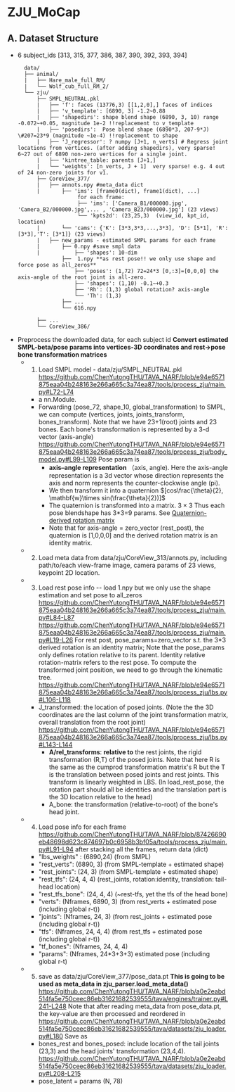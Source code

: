 # ZJU_MoCap
## A. Dataset Structure
* 6 subject_ids \[313, 315, 377, 386, 387, 390, 392, 393, 394]
  ```
    data/
    ├── animal/
    |   ├── Hare_male_full_RM/
    |   └── Wolf_cub_full_RM_2/
    └── zju/
        ├── SMPL_NEUTRAL.pkl
        |   ├── 'f': faces (13776,3) [[1,2,0],] faces of indices
        |   ├── 'v_template': [6890, 3] -1.2~0.88
        |   ├── 'shapedirs': shape blend shape (6890, 3, 10) range -0.072~+0.05, magnitude 1e-2 !!replacement to v_template
        |   ├── 'posedirs':  Pose blend shape (6890*3, 207-9*J) \#207=23*9 (magnitude ~1e-4) !!replacement to shape
        |   ├── 'J_regressor': ? numpy [J+1, n_verts] # Regress joint locations from vertices. (after adding shapedirs), very sparse! 6~27 out of 6890 non-zero vertices for a single joint.
        |   ├── 'kintree_table: parents [J+1,] 
        |   └── 'weights': [n_verts, J + 1]  very sparse! e.g. 4 out of 24 non-zero joints for v1.
        ├── CoreView_377/
        |   ├── annots.npy #meta_data dict
        |       ├── 'ims': [frame0(dict), frame1(dict), ...] 
                     for each frame:
                     ├── 'ims': ['Camera_B1/000000.jpg', 'Camera_B2/000000.jpg',... , 'Camera_B23/000000.jpg'] (23 views)
                     └── 'kpts2d': (23,25,3)  (view_id, kpt_id, location)
        |       └── 'cams': {'K': [3*3,3*3,...,3*3], 'D': [5*1], 'R': [3*3],'T': [3*1]} (23 views)
        |   ├── new_params - estimated SMPL params for each frame
        |       ├── 0.npy #save smpl data 
        |           ├── 'shapes': 10-dim         
                ├──  1.npy **as rest pose!! we only use shape and force pose as all_zeros**
                    ├── 'poses': (1,72) 72=24*3 [0,:3]=[0,0,0] the axis-angle of the root joint is all-zero.
                    ├── 'shapes': (1,10) -0.1~+0.3
                    ├── 'Rh': (1,3) global rotation? axis-angle
                    └── 'Th': (1,3)
                ├── ...
                └── 616.npy
                    
        ├── ...
        └── CoreView_386/
  ```
* Preprocess the downloaded data,  for each subject id **Convert estimated SMPL-beta/pose params into vertices-3D coordinates and rest->pose bone transformation matrices**
   * 1. Load SMPL model -  data/zju/SMPL_NEUTRAL.pkl
      https://github.com/ChenYutongTHU/TAVA_NARF/blob/e94e6571875eaa04b248163e266a665c3a74ea87/tools/process_zju/main.py#L72-L74
      * a nn.Module.
      * Forwarding (pose_72, shape_10, global_transformation) to SMPL, we can compute (vertices, joints, joints_transform, bones_transform). Note that we have 23+1(root) joints and 23 bones. Each bone's transformation is represented by a 3-d vector (axis-angle)
        https://github.com/ChenYutongTHU/TAVA_NARF/blob/e94e6571875eaa04b248163e266a665c3a74ea87/tools/process_zju/body_model.py#L99-L109
        Pose param is 
        * **axis–angle representation** （axis, angle). Here the axis-angle representation is a 3d vector whose direction represents the axis and norm represents the counter-clockwise angle (pi).
        * We then transform it into a quaternion $[cos\frac{\theta}{2}, \mathbf{w}\times sin(\frac{\theta}{2})]$
        * The quaternion is transformed into a matrix. $3\times3$ Thus each pose blendshape has 3\*3=9 params. See [Quaternion-derived rotation matrix](https://en.wikipedia.org/wiki/Quaternions_and_spatial_rotation#Quaternion-derived%20rotation%20matrix)
        * Note that for axis-angle = zero_vector (rest_post), the quaternion is \[1,0,0,0] and the derived rotation matrix is an identity matrix.
   * 2. Load meta data from data/zju/CoreView_313/annots.py, including path/to/each view-frame image, camera params of 23 views, keypoint 2D location. 
   * 3. Load rest pose info -- load 1.npy but we only use the shape estimation and set pose to all_zeros
      https://github.com/ChenYutongTHU/TAVA_NARF/blob/e94e6571875eaa04b248163e266a665c3a74ea87/tools/process_zju/main.py#L84-L87
      https://github.com/ChenYutongTHU/TAVA_NARF/blob/e94e6571875eaa04b248163e266a665c3a74ea87/tools/process_zju/main.py#L19-L26
      For rest post, pose_params=zero_vector s.t. the 3\*3 derived rotation is an identity matrix; 
      Note that the pose_params only defines rotation relative to its parent. Identity relative rotation-matrix refers to the rest pose.  To compute the transformed joint position, we need to go through the kinematic tree.
      https://github.com/ChenYutongTHU/TAVA_NARF/blob/e94e6571875eaa04b248163e266a665c3a74ea87/tools/process_zju/lbs.py#L106-L118
      * J_transformed: the location of posed joints. (Note the the 3D coordinates are the last column of the joint transformation matrix, overall translation from the root joint)
        https://github.com/ChenYutongTHU/TAVA_NARF/blob/e94e6571875eaa04b248163e266a665c3a74ea87/tools/process_zju/lbs.py#L143-L144
        * **A/rel_transforms**: **relative to** the rest joints, the rigid transformation (R,T) of the posed joints. Note that here R is the same as the cumprod transformation matrix's R but the T is the translation between posed joints and rest joints. This transform is linearly weighted in LBS. (In load_rest_pose, the rotation part should all be identities and the translation part is the 3D location relative to the head)
        * A_bone: the transformation (relative-to-root) of the bone's head joint.
   * 4. Load pose info for each frame
       https://github.com/ChenYutongTHU/TAVA_NARF/blob/87426690eb48698d623c874697b0c6958b3bf05a/tools/process_zju/main.py#L91-L94
       after stacking all the frames, return data (dict)
       * "lbs_weights" : (6890,24) (from SMPL)
       * "rest_verts": (6890, 3) (from SMPL-template + estimated shape)
       * "rest_joints": (24, 3) (from SMPL-template + estimated shape)
       * "rest_tfs": (24, 4, 4) (rest_joints, rotation:identity, translation: tail-head location)
       * "rest_tfs_bone": (24, 4, 4) (~rest-tfs, yet the tfs of the head bone)
       * "verts": (Nframes, 6890, 3) (from rest_verts + estimated pose (including global r-t))
       * "joints": (Nframes, 24, 3) (from rest_joints + estimated pose (including global r-t))
       * "tfs": (Nframes, 24, 4, 4) (from rest_tfs + estimated pose (including global r-t))
       * "tf_bones": (Nframes, 24, 4, 4)
       * "params": (Nframes, 24*3+3+3) estimated pose (including global r-t)
       
   * 5. save as data/zju/CoreView_377/pose_data.pt **This is going to be used as meta_data in zju_parser.load_meta_data()**
       https://github.com/ChenYutongTHU/TAVA_NARF/blob/a0e2eabd514fa5e750ceec86eb31621682539555/tava/engines/trainer.py#L241-L248
       Note that after reading meta_data from pose_data.pt, the key-value are then processed and reordered in 
       https://github.com/ChenYutongTHU/TAVA_NARF/blob/a0e2eabd514fa5e750ceec86eb31621682539555/tava/datasets/zju_loader.py#L180
       Save as 
       * bones_rest and bones_posed: include location of the tail joints (23,3) and the head joints' transformation (23,4,4). 
        https://github.com/ChenYutongTHU/TAVA_NARF/blob/a0e2eabd514fa5e750ceec86eb31621682539555/tava/datasets/zju_loader.py#L208-L215
       * pose_latent = params (N, 78)
       
      
      
  

